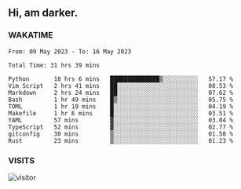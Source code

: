 ## Hi, am darker.

### WAKATIME

<!--START_SECTION:waka-->

```text
From: 09 May 2023 - To: 16 May 2023

Total Time: 31 hrs 39 mins

Python       18 hrs 6 mins   ██████████████▒░░░░░░░░░░   57.17 %
Vim Script   2 hrs 41 mins   ██░░░░░░░░░░░░░░░░░░░░░░░   08.53 %
Markdown     2 hrs 24 mins   ██░░░░░░░░░░░░░░░░░░░░░░░   07.62 %
Bash         1 hr 49 mins    █▒░░░░░░░░░░░░░░░░░░░░░░░   05.75 %
TOML         1 hr 19 mins    █░░░░░░░░░░░░░░░░░░░░░░░░   04.19 %
Makefile     1 hr 6 mins     █░░░░░░░░░░░░░░░░░░░░░░░░   03.51 %
YAML         57 mins         ▓░░░░░░░░░░░░░░░░░░░░░░░░   03.04 %
TypeScript   52 mins         ▓░░░░░░░░░░░░░░░░░░░░░░░░   02.77 %
gitconfig    30 mins         ▒░░░░░░░░░░░░░░░░░░░░░░░░   01.58 %
Rust         23 mins         ▒░░░░░░░░░░░░░░░░░░░░░░░░   01.23 %
```

<!--END_SECTION:waka-->

### VISITS
<!-- i should probably build this when i will have some time -->
![visitor](https://profile-counter.glitch.me/sanix-darker/count.svg)
